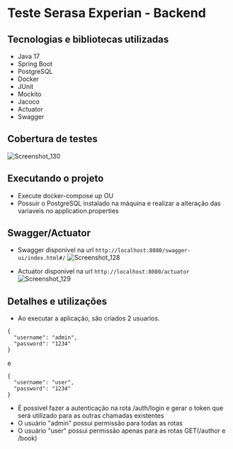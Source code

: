 # Teste Serasa Experian - Backend

## Tecnologias e bibliotecas utilizadas
* Java 17
* Spring Boot
* PostgreSQL
* Docker
* JUnit
* Mockito
* Jacoco
* Actuator
* Swagger

## Cobertura de testes
![Screenshot_130](https://github.com/user-attachments/assets/ce158cc4-cc3d-4e3b-af3c-b9b138309e64)

## Executando o projeto
* Execute docker-compose up
OU
* Possuir o PostgreSQL instalado na máquina e realizar a alteração das variaveis no application.properties

## Swagger/Actuator
* Swagger disponivel na url `http://localhost:8080/swagger-ui/index.html#/`
![Screenshot_128](https://github.com/user-attachments/assets/a5a7d376-aa0d-495a-bd10-efd2b5dea1f4)

* Actuator disponivel na url `http://localhost:8080/actuator`
![Screenshot_129](https://github.com/user-attachments/assets/594f49ed-4739-422f-8ec2-56cded48aa78)

## Detalhes e utilizações
* Ao executar a aplicação, são criados 2 usuarios.
```
{
  "username": "admin",
  "password": "1234"
}
```
e
```
{
  "username": "user",
  "password": "1234"
}
```
* É possivel fazer a autenticação na rota /auth/login e gerar o token que será utilizado para as outras chamadas existentes
* O usuário "admin" possui permissão para todas as rotas
* O usuário "user" possui permissão apenas para as rotas GET(/author e /book)
